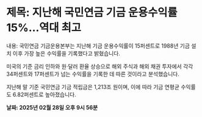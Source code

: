# **제목: 지난해 국민연금 기금 운용수익률 15%…역대 최고**

  내용: 국민연금 기금운용본부는 지난해 기금 운용수익률이 15퍼센트로 1988년 기금 설치 이후 가장 높은 수익률을 기록했다고 밝혔습니다.

미국의 기준 금리 인하와 원·달러 환율 상승으로 해외 주식과 해외 채권 투자에서 각각 34퍼센트와 17퍼센트가 넘는 수익률을 기록한 데 따른 것이라고 분석했습니다.

지난해 말 기준 국민연금 기금 적립금은 1,213조 원이며, 이에 따라 기금 연평균 수익률도 6.82퍼센트로 높아졌습니다.

  **날짜: 2025년 02월 28일 오후 9시 56분**